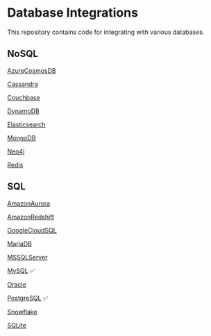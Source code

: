 # Database Integrations

This repository contains code for integrating with various databases.

## NoSQL

[AzureCosmosDB](NoSQL/AzureCosmosDB)

[Cassandra](NoSQL/Cassandra)

[Couchbase](NoSQL/Couchbase)

[DynamoDB](NoSQL/DynamoDB)

[Elasticsearch](NoSQL/Elasticsearch)

[MongoDB](NoSQL/MongoDB)

[Neo4j](NoSQL/Neo4j)

[Redis](NoSQL/Redis)

## SQL

[AmazonAurora](SQL/AmazonAurora)

[AmazonRedshift](SQL/AmazonRedshift)

[GoogleCloudSQL](SQL/GoogleCloudSQL)

[MariaDB](SQL/MariaDB)

[MSSQLServer](SQL/MSSQLServer)

[MySQL](SQL/MySQL) ✅

[Oracle](SQL/Oracle)

[PostgreSQL](SQL/PostgreSQL) ✅

[Snowflake](SQL/Snowflake)

[SQLite](SQL/SQLite)